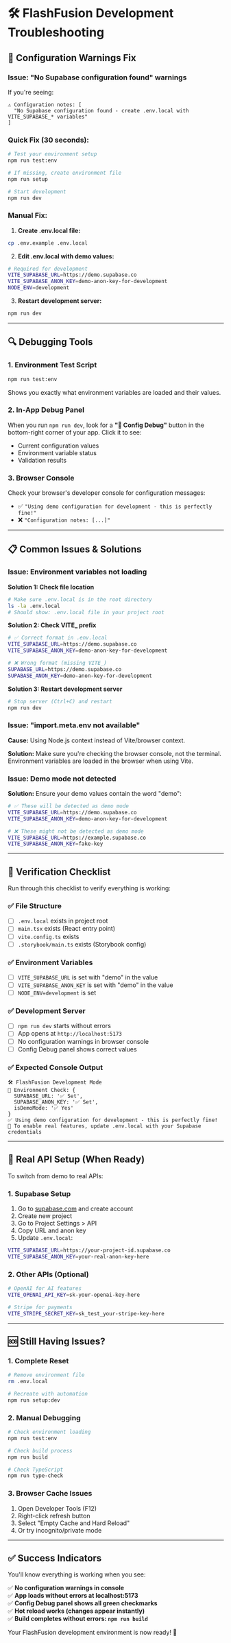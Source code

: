 # 🛠️ FlashFusion Development Troubleshooting

## 🚨 Configuration Warnings Fix

### **Issue: "No Supabase configuration found" warnings**

If you're seeing:
```
⚠️ Configuration notes: [
  "No Supabase configuration found - create .env.local with VITE_SUPABASE_* variables"
]
```

### **Quick Fix (30 seconds):**

```bash
# Test your environment setup
npm run test:env

# If missing, create environment file
npm run setup

# Start development
npm run dev
```

### **Manual Fix:**

1. **Create .env.local file:**
```bash
cp .env.example .env.local
```

2. **Edit .env.local with demo values:**
```bash
# Required for development
VITE_SUPABASE_URL=https://demo.supabase.co
VITE_SUPABASE_ANON_KEY=demo-anon-key-for-development
NODE_ENV=development
```

3. **Restart development server:**
```bash
npm run dev
```

---

## 🔍 **Debugging Tools**

### **1. Environment Test Script**
```bash
npm run test:env
```
Shows you exactly what environment variables are loaded and their values.

### **2. In-App Debug Panel**
When you run `npm run dev`, look for a **"🔧 Config Debug"** button in the bottom-right corner of your app. Click it to see:
- Current configuration values
- Environment variable status
- Validation results

### **3. Browser Console**
Check your browser's developer console for configuration messages:
- ✅ `"Using demo configuration for development - this is perfectly fine!"`
- ❌ `"Configuration notes: [...]"`

---

## 📋 **Common Issues & Solutions**

### **Issue: Environment variables not loading**

**Solution 1: Check file location**
```bash
# Make sure .env.local is in the root directory
ls -la .env.local
# Should show: .env.local file in your project root
```

**Solution 2: Check VITE_ prefix**
```bash
# ✅ Correct format in .env.local
VITE_SUPABASE_URL=https://demo.supabase.co
VITE_SUPABASE_ANON_KEY=demo-anon-key-for-development

# ❌ Wrong format (missing VITE_)
SUPABASE_URL=https://demo.supabase.co
SUPABASE_ANON_KEY=demo-anon-key-for-development
```

**Solution 3: Restart development server**
```bash
# Stop server (Ctrl+C) and restart
npm run dev
```

### **Issue: "import.meta.env not available"**

**Cause:** Using Node.js context instead of Vite/browser context.

**Solution:** Make sure you're checking the browser console, not the terminal. Environment variables are loaded in the browser when using Vite.

### **Issue: Demo mode not detected**

**Solution:** Ensure your demo values contain the word "demo":
```bash
# ✅ These will be detected as demo mode
VITE_SUPABASE_URL=https://demo.supabase.co
VITE_SUPABASE_ANON_KEY=demo-anon-key-for-development

# ❌ These might not be detected as demo mode
VITE_SUPABASE_URL=https://example.supabase.co
VITE_SUPABASE_ANON_KEY=fake-key
```

---

## 🎯 **Verification Checklist**

Run through this checklist to verify everything is working:

### **✅ File Structure**
- [ ] `.env.local` exists in project root
- [ ] `main.tsx` exists (React entry point)
- [ ] `vite.config.ts` exists
- [ ] `.storybook/main.ts` exists (Storybook config)

### **✅ Environment Variables**
- [ ] `VITE_SUPABASE_URL` is set with "demo" in the value
- [ ] `VITE_SUPABASE_ANON_KEY` is set with "demo" in the value
- [ ] `NODE_ENV=development` is set

### **✅ Development Server**
- [ ] `npm run dev` starts without errors
- [ ] App opens at `http://localhost:5173`
- [ ] No configuration warnings in browser console
- [ ] Config Debug panel shows correct values

### **✅ Expected Console Output**
```
🛠️ FlashFusion Development Mode
🔧 Environment Check: {
  SUPABASE_URL: '✅ Set',
  SUPABASE_ANON_KEY: '✅ Set', 
  isDemoMode: '✅ Yes'
}
✅ Using demo configuration for development - this is perfectly fine!
📝 To enable real features, update .env.local with your Supabase credentials
```

---

## 🚀 **Real API Setup (When Ready)**

To switch from demo to real APIs:

### **1. Supabase Setup**
1. Go to [supabase.com](https://supabase.com) and create account
2. Create new project
3. Go to Project Settings > API
4. Copy URL and anon key
5. Update `.env.local`:
```bash
VITE_SUPABASE_URL=https://your-project-id.supabase.co
VITE_SUPABASE_ANON_KEY=your-real-anon-key-here
```

### **2. Other APIs (Optional)**
```bash
# OpenAI for AI features
VITE_OPENAI_API_KEY=sk-your-openai-key-here

# Stripe for payments  
VITE_STRIPE_SECRET_KEY=sk_test_your-stripe-key-here
```

---

## 🆘 **Still Having Issues?**

### **1. Complete Reset**
```bash
# Remove environment file
rm .env.local

# Recreate with automation
npm run setup:dev
```

### **2. Manual Debugging**
```bash
# Check environment loading
npm run test:env

# Check build process
npm run build

# Check TypeScript
npm run type-check
```

### **3. Browser Cache Issues**
1. Open Developer Tools (F12)
2. Right-click refresh button
3. Select "Empty Cache and Hard Reload"
4. Or try incognito/private mode

---

## ✅ **Success Indicators**

You'll know everything is working when you see:

✅ **No configuration warnings in console**  
✅ **App loads without errors at localhost:5173**  
✅ **Config Debug panel shows all green checkmarks**  
✅ **Hot reload works (changes appear instantly)**  
✅ **Build completes without errors: `npm run build`**

Your FlashFusion development environment is now ready! 🎉